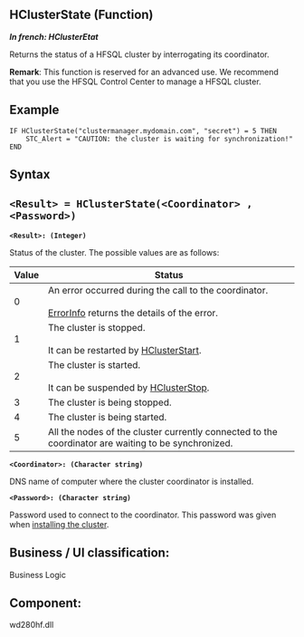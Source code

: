 
## HClusterState (Function)

***In french: HClusterEtat***



<a name="XUse"></a>
<a name="Use"></a>
<a name="description"></a>
Returns the status of a HFSQL cluster by interrogating its coordinator.

**Remark**: This function is reserved for an advanced use. We recommend that you use the HFSQL Control Center to manage a HFSQL cluster.


<a name="Example1"></a>
<a name="sample_code"></a>

## Example


```wl
IF HClusterState("clustermanager.mydomain.com", "secret") = 5 THEN
	STC_Alert = "CAUTION: the cluster is waiting for synchronization!"
END
```

<a name="XSYNTAX"></a>

## Syntax
<a name="SYNTAX1"></a>

`<Result> = HClusterState(<Coordinator> , <Password>)`
---

**`<Result>: (Integer)`**

Status of the cluster. The possible values are as follows:

| Value | Status |
| --- | --- |
| 0 | An error occurred during the call to the coordinator.<br><br>[ErrorInfo](../WDLang1/3013008.md) returns the details of the error. |
| 1 | The cluster is stopped.<br><br>It can be restarted by [HClusterStart](../WDLang4/1000019057.md). |
| 2 | The cluster is started.<br><br>It can be suspended by [HClusterStop](../WDLang4/1000019058.md). |
| 3 | The cluster is being stopped. |
| 4 | The cluster is being started. |
| 5 | All the nodes of the cluster currently connected to the coordinator are waiting to be synchronized. |



**`<Coordinator>: (Character string)`**

DNS name of computer where the cluster coordinator is installed.

**`<Password>: (Character string)`**

Password used to connect to the coordinator. This password was given when [installing the cluster](../WDLang4/1000019031.md).







<a name="XComponent"></a>

## Business / UI classification:
Business Logic
## Component:
wd280hf.dll
